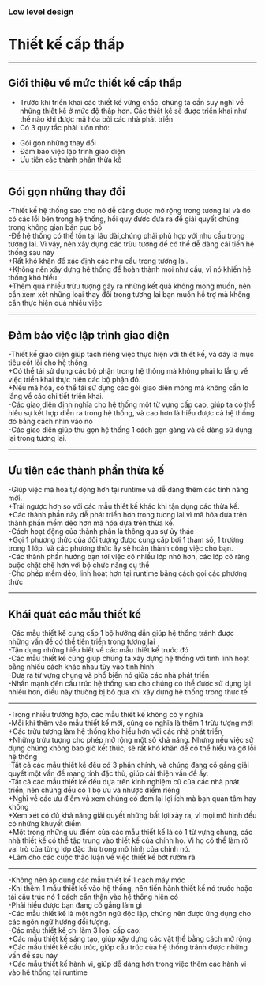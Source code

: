 
### Low level design
# Thiết kế cấp thấp

---

## Giới thiệu về mức thiết kế cấp thấp
- Trước khi triển khai các thiết kế vững chắc, chúng ta cần suy nghĩ về những thiết kế ở mức độ thấp hơn. Các thiết kế sẽ được triển khai như thế nào khi được mã hóa bởi các nhà phát triển
- Có 3 quy tắc phải luôn nhớ: 
+ Gói gọn những thay đổi
+ Đảm bảo việc lập trình giao diện
+ Ưu tiên các thành phần thừa kế 


---
## Gói gọn những thay đổi 
-Thiết kế hệ thống sao cho nó dễ dàng được mở rộng trong tương lai và do có các lỗi bên trong hệ thống, hồi quy được đưa ra để giải quyết chúng trong không gian bán cục bộ
<br>
-Để hệ thống có thể tồn tại lâu dài,chúng phải phù hợp với nhu cầu trong tương lai. Vì vậy, nên xây dựng các trừu tượng để có thể dễ dàng cải tiến hệ thống sau này
<br>
	+Rất khó khăn để xác định các nhu cầu trong tương lai.
	<br>
	+Không nên xây dựng hệ thống để hoàn thành mọi như cầu, vì nó khiến hệ thống khó hiểu
	<br>
	+Thêm quá nhiều trừu tượng gây ra những kết quả không mong muốn, nên cần xem xét những loại thay đổi trong tương lai bạn muốn hỗ trợ mà không cần thực hiện quá nhiều việc
	
---
## Đảm bảo việc lập trình giao diện
-Thiết kế giao diện giúp tách riêng việc thực hiện với thiết kế, và đây là mục tiêu cốt lõi cho hệ thống.
<br>
+Có thể tái sử dụng các bộ phận trong hệ thống mà không phải lo lắng về việc triển khai thực hiện các bộ phận đó.
<br>
+Nếu mã hóa, có thể tái sử dụng các gói giao diện mỏng mà không cần lo lắng về các chi tiết triển khai.
<br>
-Các giao diện định nghĩa cho hệ thống một từ vựng cấp cao, giúp ta có thể hiểu sự kết hợp diễn ra trong hệ thống, và cao hơn là hiểu được cả hệ thống đó bằng cách nhìn vào nó
<br>
-Các giao diện giúp thu gọn hệ thống 1 cách gọn gàng và dễ dàng sử dụng lại trong tương lai.
 
---
## Ưu tiên các thành phần thừa kế
-Giúp việc mã hóa tự dộng hơn tại runtime và dễ dàng thêm các tính năng mới.
<br>
+Trái ngược hơn so với các mẫu thiết kế khác khi tận dụng các thừa kế. 
<br>
+Các thành phần này dễ phát triển hơn trong tương lai vì mã hóa dựa trên thành phần mềm dẻo hơn mã hóa dựa trên thừa kế.
<br>
-Cách hoạt động của thành phần là thông qua sự ủy thác
<br>
+Gọi 1 phương thức của đối tượng được cung cấp bởi 1 tham số, 1 trường trong 1 lớp. Và các phương thức ấy sẽ hoàn thành công việc cho bạn.
<br>
-Các thành phần hướng bạn tới việc có nhiều lớp nhỏ hơn, các lớp có ràng buộc chặt chẽ hơn với bộ chức năng cụ thể
<br>
-Cho phép mềm dẻo, linh hoạt hơn tại runtime bằng cách gọi các phương thức

---
## Khái quát các mẫu thiết kế
-Các mẫu thiết kế cung cấp 1 bộ hướng dẫn giúp hệ thống tránh được những vấn đề có thể tiến triển trong tương lai
<br>
-Tận dụng những hiểu biết về các mẫu thiết kế trước đó
<br>
-Các mẫu thiết kế cũng giúp chúng ta xây dựng hệ thống với tính linh hoạt bằng nhiều cách khác nhau tùy vào tình hình
<br>
-Đưa ra từ vựng chung và phổ biến nó giữa các nhà phát triển
<br>
-Nhấn mạnh đến cấu trúc hệ thống sao cho chúng có thể được sử dụng lại nhiều hơn, điều này thường bị bỏ qua khi xây dựng hệ thống trong thực tế

---
-Trong nhiều trường hợp, các mẫu thiết kế không có ý nghĩa
<br>
-Mỗi khi thêm vào mẫu thiết kế mới, cũng có nghĩa là thêm 1 trừu tượng mới
<br>
+Các trừu tượng làm hệ thống khó hiểu hơn với các nhà phát triển
<br>
+Những trừu tượng cho phép mở rộng một số khả năng. Nhưng nếu việc sử dụng chúng không bao giờ kết thúc, sẽ rất khó khăn để có thể hiểu và gỡ lỗi hệ thống
<br>
-Tất cả các mẫu thiết kế đều có 3 phần chính, và chúng đang cố gắng giải quyết một vấn đề mang tính đặc thù, giúp cải thiện vấn đề ấy.
<br>
-Tất cả các mẫu thiết kế đều dựa trên kinh nghiệm cũ của các nhà phát triển, nên chúng đều có 1 bộ ưu và nhược điểm riêng
<br>
+Nghĩ về các ưu điểm và xem chúng có đem lại lợi ích mà bạn quan tâm hay không
<br>
+Xem xét có đủ khả năng giải quyết những bất lợi xảy ra, vì mọi mô hình đều có những khuyết điểm
<br>
+Một trong những ưu điểm của các mẫu thiết kế là có 1 từ vựng chung, các nhà thiết kế có thể tập trung vào thiết kế của chính họ. Vì họ có thể làm rõ vai trò của từng lớp đặc thù trong mô hình của chính nó.
<br>
+Làm cho các cuộc thảo luận về việc thiết kế bớt rườm rà

---
-Không nên áp dụng các mẫu thiết kế 1 cách máy móc
<br>
-Khi thêm 1 mẫu thiết kế vào hệ thống, nên tiến hành thiết kế nó trước hoặc tái cấu trúc nó 1 cách cẩn thận vào hệ thống hiện có
<br>
-Phải hiểu được bạn đang cố gắng làm gì
<br>
-Các mẫu thiết kế là một ngôn ngữ độc lập, chúng nên được ứng dụng cho các ngôn ngữ hướng đối tượng.
<br>
-Các mẫu thiết kế chi làm 3 loại cấp cao:
<br>
+Các mẫu thiết kế sáng tạo, giúp xây dựng các vật thể bằng cách mở rộng
<br>
+Các mấu thiết kế cấu trúc, giúp cấu trúc của hệ thống tránh được những vấn đề sau này
<br>
+Các mẫu thiết kế hành vi, giúp dễ dàng hơn trong việc thêm các hành vi vào hệ thống tại runtime


